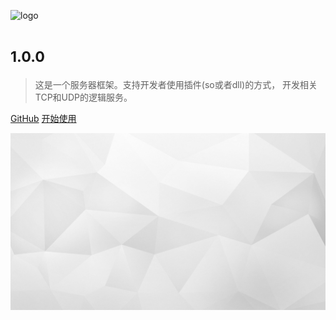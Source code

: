 ![logo](_images/pss.svg ':size=380x141')

# <small>1.0.0</small>

> 这是一个服务器框架。支持开发者使用插件(so或者dll)的方式，
开发相关TCP和UDP的逻辑服务。

[GitHub](https://github.com/freeeyes/PSS)
[开始使用](#PSS)

<!-- background image -->
![background](_images/bg.jpg)